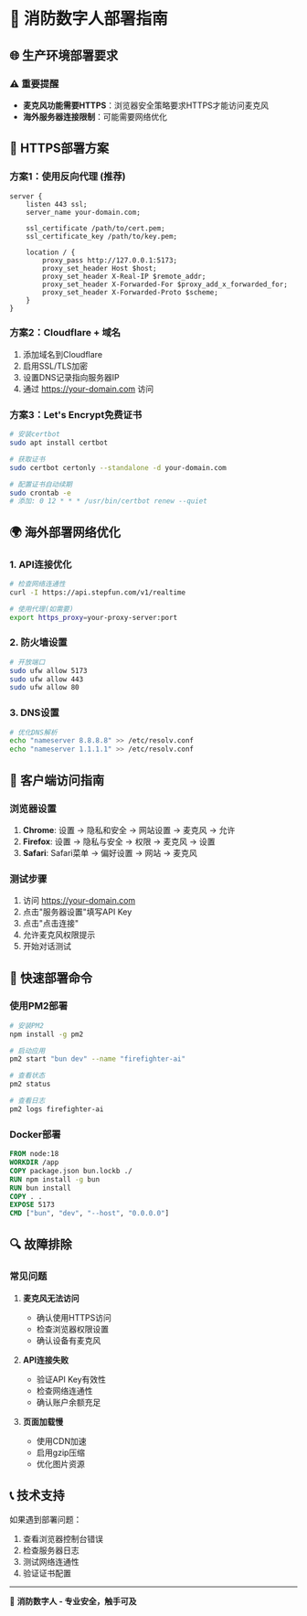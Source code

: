 # 🚒 消防数字人部署指南

## 🌐 生产环境部署要求

### ⚠️ 重要提醒
- **麦克风功能需要HTTPS**：浏览器安全策略要求HTTPS才能访问麦克风
- **海外服务器连接限制**：可能需要网络优化

## 🔧 HTTPS部署方案

### 方案1：使用反向代理 (推荐)
```nginx
server {
    listen 443 ssl;
    server_name your-domain.com;

    ssl_certificate /path/to/cert.pem;
    ssl_certificate_key /path/to/key.pem;

    location / {
        proxy_pass http://127.0.0.1:5173;
        proxy_set_header Host $host;
        proxy_set_header X-Real-IP $remote_addr;
        proxy_set_header X-Forwarded-For $proxy_add_x_forwarded_for;
        proxy_set_header X-Forwarded-Proto $scheme;
    }
}
```

### 方案2：Cloudflare + 域名
1. 添加域名到Cloudflare
2. 启用SSL/TLS加密
3. 设置DNS记录指向服务器IP
4. 通过 https://your-domain.com 访问

### 方案3：Let's Encrypt免费证书
```bash
# 安装certbot
sudo apt install certbot

# 获取证书
sudo certbot certonly --standalone -d your-domain.com

# 配置证书自动续期
sudo crontab -e
# 添加: 0 12 * * * /usr/bin/certbot renew --quiet
```

## 🌍 海外部署网络优化

### 1. API连接优化
```bash
# 检查网络连通性
curl -I https://api.stepfun.com/v1/realtime

# 使用代理(如需要)
export https_proxy=your-proxy-server:port
```

### 2. 防火墙设置
```bash
# 开放端口
sudo ufw allow 5173
sudo ufw allow 443
sudo ufw allow 80
```

### 3. DNS设置
```bash
# 优化DNS解析
echo "nameserver 8.8.8.8" >> /etc/resolv.conf
echo "nameserver 1.1.1.1" >> /etc/resolv.conf
```

## 📱 客户端访问指南

### 浏览器设置
1. **Chrome**: 设置 → 隐私和安全 → 网站设置 → 麦克风 → 允许
2. **Firefox**: 设置 → 隐私与安全 → 权限 → 麦克风 → 设置
3. **Safari**: Safari菜单 → 偏好设置 → 网站 → 麦克风

### 测试步骤
1. 访问 https://your-domain.com
2. 点击"服务器设置"填写API Key
3. 点击"点击连接"
4. 允许麦克风权限提示
5. 开始对话测试

## 🚀 快速部署命令

### 使用PM2部署
```bash
# 安装PM2
npm install -g pm2

# 启动应用
pm2 start "bun dev" --name "firefighter-ai"

# 查看状态
pm2 status

# 查看日志
pm2 logs firefighter-ai
```

### Docker部署
```dockerfile
FROM node:18
WORKDIR /app
COPY package.json bun.lockb ./
RUN npm install -g bun
RUN bun install
COPY . .
EXPOSE 5173
CMD ["bun", "dev", "--host", "0.0.0.0"]
```

## 🔍 故障排除

### 常见问题

1. **麦克风无法访问**
   - 确认使用HTTPS访问
   - 检查浏览器权限设置
   - 确认设备有麦克风

2. **API连接失败**
   - 验证API Key有效性
   - 检查网络连通性
   - 确认账户余额充足

3. **页面加载慢**
   - 使用CDN加速
   - 启用gzip压缩
   - 优化图片资源

## 📞 技术支持

如果遇到部署问题：
1. 查看浏览器控制台错误
2. 检查服务器日志
3. 测试网络连通性
4. 验证证书配置

---

🚒 **消防数字人 - 专业安全，触手可及**